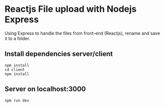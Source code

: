 # Reactjs File upload with Nodejs Express
Using Express to handle the files from front-end (Reactjs), rename and save it to a folder.

## Install dependencies server/client
```
npm install
cd client
npm install
```
## Server on localhost:3000
```
npm run dev
```
